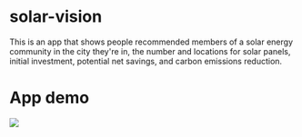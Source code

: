 # solar-vision
This is an app that shows people recommended members of a solar energy community in the city they're in, the number and locations for solar panels, initial investment, potential net savings, and carbon emissions reduction.

# App demo
![](https://github.com/eparamasari/solar-vision/blob/main/zonne-visie-app.gif)
